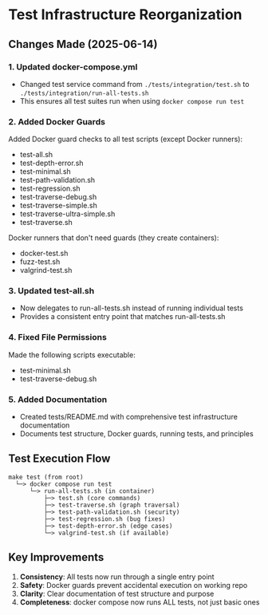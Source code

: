 # Test Infrastructure Reorganization

## Changes Made (2025-06-14)

### 1. Updated docker-compose.yml

- Changed test service command from `./tests/integration/test.sh` to `./tests/integration/run-all-tests.sh`
- This ensures all test suites run when using `docker compose run test`

### 2. Added Docker Guards

Added Docker guard checks to all test scripts (except Docker runners):

- test-all.sh
- test-depth-error.sh
- test-minimal.sh
- test-path-validation.sh
- test-regression.sh
- test-traverse-debug.sh
- test-traverse-simple.sh
- test-traverse-ultra-simple.sh
- test-traverse.sh

Docker runners that don't need guards (they create containers):

- docker-test.sh
- fuzz-test.sh
- valgrind-test.sh

### 3. Updated test-all.sh

- Now delegates to run-all-tests.sh instead of running individual tests
- Provides a consistent entry point that matches run-all-tests.sh

### 4. Fixed File Permissions

Made the following scripts executable:

- test-minimal.sh
- test-traverse-debug.sh

### 5. Added Documentation

- Created tests/README.md with comprehensive test infrastructure documentation
- Documents test structure, Docker guards, running tests, and principles

## Test Execution Flow

```
make test (from root)
  └─> docker compose run test
      └─> run-all-tests.sh (in container)
          ├─> test.sh (core commands)
          ├─> test-traverse.sh (graph traversal)
          ├─> test-path-validation.sh (security)
          ├─> test-regression.sh (bug fixes)
          ├─> test-depth-error.sh (edge cases)
          └─> valgrind-test.sh (if available)
```

## Key Improvements

1. __Consistency__: All tests now run through a single entry point
2. __Safety__: Docker guards prevent accidental execution on working repo
3. __Clarity__: Clear documentation of test structure and purpose
4. __Completeness__: docker compose now runs ALL tests, not just basic ones
